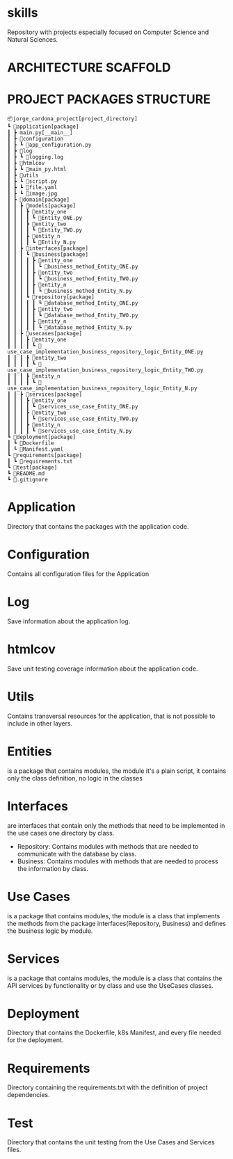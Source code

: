 # skills
Repository with projects especially focused on Computer Science and Natural Sciences.

# ARCHITECTURE SCAFFOLD
# PROJECT PACKAGES STRUCTURE
```
📦jorge_cardona_project[project_directory]
┗ 📂application[package]
┃ ┣ main.py[__main__]
┃ ┣ 📂configuration
┃ ┣ ┗ 📜app_configuration.py
┃ ┣ 📂log
┃ ┣ ┗ 📜logging.log
┃ ┣ 📂htmlcov
┃ ┣ ┗ 📜main_py.html
┃ ┣ 📂utils
┃ ┣ ┗ 📜script.py
┃ ┣ ┗ 📜file.yaml
┃ ┣ ┗ 📜image.jpg
┃ ┣ 📂domain[package]
┃ ┃ ┣ 📂models[package]
┃ ┃ ┃ ┣ 📂entity_one
┃ ┃ ┃ ┃ ┗ 📜Entity_ONE.py
┃ ┃ ┃ ┣ 📂entity_two
┃ ┃ ┃ ┃ ┗ 📜Entity_TWO.py
┃ ┃ ┃ ┣ 📂entity_n
┃ ┃ ┃ ┃ ┗ 📜Entity_N.py
┃ ┃ ┣ 📂interfaces[package]
┃ ┃ ┃ ┗ 📂business[package]
┃ ┃ ┃ ┃ ┣ 📂entity_one
┃ ┃ ┃ ┃ ┃ ┗ 📜business_method_Entity_ONE.py
┃ ┃ ┃ ┃ ┣ 📂entity_two
┃ ┃ ┃ ┃ ┃ ┗ 📜business_method_Entity_TWO.py
┃ ┃ ┃ ┃ ┣ 📂entity_n
┃ ┃ ┃ ┃ ┃ ┗ 📜business_method_Entity_N.py
┃ ┃ ┃ ┗ 📂repository[package]
┃ ┃ ┃ ┃ ┃ ┗ 📜database_method_Entity_ONE.py
┃ ┃ ┃ ┃ ┣ 📂entity_two
┃ ┃ ┃ ┃ ┃ ┗ 📜database_method_Entity_TWO.py
┃ ┃ ┃ ┃ ┣ 📂entity_n
┃ ┃ ┃ ┃ ┃ ┗ 📜database_method_Entity_N.py
┃ ┃ ┣ 📂usecases[package]
┃ ┃ ┃ ┣ 📂entity_one
┃ ┃ ┃ ┃ ┗ 📜use_case_implementation_business_repository_logic_Entity_ONE.py
┃ ┃ ┃ ┣ 📂entity_two
┃ ┃ ┃ ┃ ┗ 📜use_case_implementation_business_repository_logic_Entity_TWO.py
┃ ┃ ┃ ┣ 📂entity_n
┃ ┃ ┃ ┃ ┗ 📜use_case_implementation_business_repository_logic_Entity_N.py
┃ ┃ ┣ 📂services[package]
┃ ┃ ┃ ┣ 📂entity_one
┃ ┃ ┃ ┃ ┗ 📜services_use_case_Entity_ONE.py
┃ ┃ ┃ ┣ 📂entity_two
┃ ┃ ┃ ┃ ┗ 📜services_use_case_Entity_TWO.py
┃ ┃ ┃ ┣ 📂entity_n
┃ ┃ ┃ ┃ ┗ 📜services_use_case_Entity_N.py
┗ 📂deployment[package]
┃ ┗ 📜Dockerfile
┃ ┗ 📜Manifest.yaml
┗ 📂requirements[package]
┃ ┗ 📜requirements.txt
┗ 📂test[package]
┗ 📜README.md
┗ 📜.gitignore
```

# Application
Directory that contains the packages with the application code.

# Configuration
Contains all configuration files for the Application

# Log
Save information about the application log.

# htmlcov
Save unit testing coverage information about the application code.

# Utils
Contains transversal resources for the application, that is not possible to include in other layers.

# Entities
is a package that contains modules, the module it's a plain script, it contains only the class definition, no logic in the classes

# Interfaces
are interfaces that contain only the methods that need to be implemented in the use cases one directory by class.
- Repository: Contains modules with methods that are needed to communicate with the database by class.
- Business: Contains modules with methods that are needed to process the information by class.

# Use Cases
is a package that contains modules, the module is a class that implements the methods from the package interfaces(Repository, Business) and defines the business logic by module.

# Services
is a package that contains modules, the module is a class that contains the API services by functionality or by class and use the UseCases classes.

# Deployment
Directory that contains the Dockerfile, k8s Manifest, and every file needed for the deployment.

# Requirements
Directory containing the requirements.txt with the definition of project dependencies.

# Test
Directory that contains the unit testing from the Use Cases and Services files.